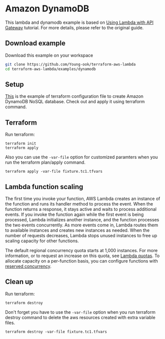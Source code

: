 # Amazon DynamoDB
This lambda and dynamodb example is based on [Using Lambda with API Gateway](https://docs.aws.amazon.com/lambda/latest/dg/services-apigateway-tutorial.html) tutorial. For more details, please refer to the original guide.

## Download example
Download this example on your workspace
```sh
git clone https://github.com/Young-ook/terraform-aws-lambda
cd terraform-aws-lambda/examples/dynamodb
```

## Setup
[This](https://github.com/Young-ook/terraform-aws-lambda/blob/main/examples/dynamodb/main.tf) is the example of terraform configuration file to create Amazon DynamoDB NoSQL database. Check out and apply it using terraform command.

## Terraform
Run terraform:
```
terraform init
terraform apply
```
Also you can use the `-var-file` option for customized paramters when you run the terraform plan/apply command.
```
terraform apply -var-file fixture.tc1.tfvars
```

## Lambda function scaling
The first time you invoke your function, AWS Lambda creates an instance of the function and runs its handler method to process the event. When the function returns a response, it stays active and waits to process additional events. If you invoke the function again while the first event is being processed, Lambda initializes another instance, and the function processes the two events concurrently. As more events come in, Lambda routes them to available instances and creates new instances as needed. When the number of requests decreases, Lambda stops unused instances to free up scaling capacity for other functions.

The default regional concurrency quota starts at 1,000 instances. For more information, or to request an increase on this quota, see [Lambda quotas](https://docs.aws.amazon.com/lambda/latest/dg/gettingstarted-limits.html). To allocate capacity on a per-function basis, you can configure functions with [reserved concurrency](https://docs.aws.amazon.com/lambda/latest/dg/configuration-concurrency.html).

## Clean up
Run terraform:
```
terraform destroy
```
Don't forget you have to use the `-var-file` option when you run terraform destroy command to delete the aws resources created with extra variable files.
```
terraform destroy -var-file fixture.tc1.tfvars
```
